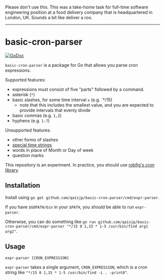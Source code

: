 Please don't use this. This was a take-home task for full-time software engineering position at a food delivery company that is headquartered in London, UK. Sounds a bit like deliver a roo.

----

# basic-cron-parser

[![GoDoc](https://godoc.org/github.com/qaisjp/basic-cron-parser?status.svg)](https://godoc.org/github.com/qaisjp/basic-cron-parser)

`basic-cron-parser` is a package for Go that allows you parse cron expressions.

Supported features:
- expressions must consist of five "parts" followed by a command.
- asterisk (`*`)
- basic slashes, for some time interval `x` (e.g. `*/15)
    - note that this includes the smallest value, and you are expected to provide intervals that evenly divide
- basic commas (e.g. `1,2`)
- hyphens (e.g. `1-7`)

Unsupported features:
- other forms of slashes
- [special time strings](https://en.wikipedia.org/wiki/Cron#Nonstandard_predefined_scheduling_definitions)
- words in place of Month or Day of week
- question marks

This repository is an experiment. In practice, you should use [robfig's cron library](https://github.com/robfig/cron).

## Installation

Install using `go get github.com/qaisjp/basic-cron-parser/cmd/expr-parser`.

If you have `$GOPATH/bin` in your `$PATH`, you should be able to run `expr-parser`.

Otherwise, you can do something like `go run github.com/qaisjp/basic-cron-parser/cmd/expr-parser "*/15 0 1,15 * 1-5 /usr/bin/find arg1 arg2"`.

## Usage

```
expr-parser [CRON_EXPRESSION]
```

`expr-parser` takes a single argument, `CRON_EXPRESSION`, which is a cron string like `"*/15 0 1,15 * 1-5 /usr/bin/find -L . -print0"`.
